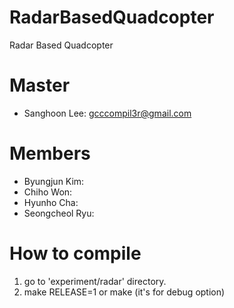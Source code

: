 # RadarBasedQuadcopter
Radar Based Quadcopter

# Master
- Sanghoon Lee: gcccompil3r@gmail.com

# Members
- Byungjun Kim:
- Chiho Won:
- Hyunho Cha:
- Seongcheol Ryu:

# How to compile
1. go to 'experiment/radar' directory.
2. make RELEASE=1 or make (it's for debug option)
